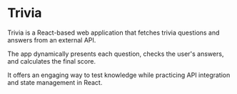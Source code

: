 # Trivia

Trivia is a React-based web application that fetches trivia questions and answers from an external API.

The app dynamically presents each question, checks the user's answers, and calculates the final score.

It offers an engaging way to test knowledge while practicing API integration and state management in React.
